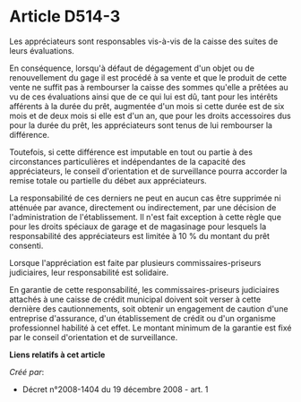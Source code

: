 # Article D514-3

Les appréciateurs sont responsables vis-à-vis de la caisse des suites de leurs évaluations.

En conséquence, lorsqu'à défaut de dégagement d'un objet ou de renouvellement du gage il est procédé à sa vente et que le
produit de cette vente ne suffit pas à rembourser la caisse des sommes qu'elle a prêtées au vu de ces évaluations ainsi que
de ce qui lui est dû, tant pour les intérêts afférents à la durée du prêt, augmentée d'un mois si cette durée est de six mois
et de deux mois si elle est d'un an, que pour les droits accessoires dus pour la durée du prêt, les appréciateurs sont tenus
de lui rembourser la différence.

Toutefois, si cette différence est imputable en tout ou partie à des circonstances particulières et indépendantes de la
capacité des appréciateurs, le conseil d'orientation et de surveillance pourra accorder la remise totale ou partielle du
débet aux appréciateurs.

La responsabilité de ces derniers ne peut en aucun cas être supprimée ni atténuée par avance, directement ou indirectement,
par une décision de l'administration de l'établissement. Il n'est fait exception à cette règle que pour les droits spéciaux
de garage et de magasinage pour lesquels la responsabilité des appréciateurs est limitée à 10 % du montant du prêt consenti.

Lorsque l'appréciation est faite par plusieurs commissaires-priseurs judiciaires, leur responsabilité est solidaire.

En garantie de cette responsabilité, les commissaires-priseurs judiciaires attachés à une caisse de crédit municipal doivent
soit verser à cette dernière des cautionnements, soit obtenir un engagement de caution d'une entreprise d'assurance, d'un
établissement de crédit ou d'un organisme professionnel habilité à cet effet. Le montant minimum de la garantie est fixé par
le conseil d'orientation et de surveillance.

**Liens relatifs à cet article**

_Créé par_:

  - Décret n°2008-1404 du 19 décembre 2008 - art. 1
